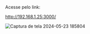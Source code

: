 
Acesse pelo link: 

http://192.168.1.25:3000/


![Captura de tela 2024-05-23 185804](https://github.com/ramondevmoura/lumiDesafio/assets/106551715/7c939a05-d293-49ae-a106-9d2f54c049f8)
